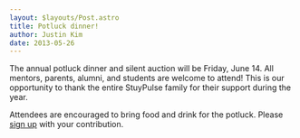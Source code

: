 ```yaml
---
layout: $layouts/Post.astro
title: Potluck dinner!
author: Justin Kim
date: 2013-05-26
---
```


The annual potluck dinner and silent auction will be Friday, June 14. All mentors, parents, alumni, and students are welcome to attend! This is our opportunity to thank the entire StuyPulse family for their support during the year.

Attendees are encouraged to bring food and drink for the potluck. Please [sign up](https://docs.google.com/spreadsheet/ccc?key=0AjxojUD7s9XrdGhBLS05R1MyRUFUSUpzazV6ZXVmSlE) with your contribution.
